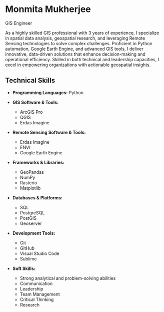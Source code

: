 # Monmita Mukherjee
GIS Engineer

As a highly skilled GIS professional with 3 years of experience, I specialize in spatial data analysis, geospatial research, and leveraging Remote Sensing technologies to solve complex challenges. Proficient in Python automation, Google Earth Engine, and advanced GIS tools, I deliver innovative, data-driven solutions that enhance decision-making and operational efficiency. Skilled in both technical and leadership capacities, I excel in empowering organizations with actionable geospatial insights.
## Technical Skills

- **Programming Languages:**  Python  

- **GIS Software & Tools:**  
  - ArcGIS Pro  
  - QGIS  
  - Erdas Imagine  

- **Remote Sensing Software & Tools:**  
  - Erdas Imagine  
  - ENVI  
  - Google Earth Engine  

- **Frameworks & Libraries:**  
  - GeoPandas  
  - NumPy  
  - Rasterio  
  - Matplotlib  

- **Databases & Platforms:**  
  - SQL  
  - PostgreSQL  
  - PostGIS  
  - Geoserver  

- **Development Tools:**  
  - Git  
  - GitHub  
  - Visual Studio Code  
  - Sublime  

- **Soft Skills:**  
  - Strong analytical and problem-solving abilities  
  - Communication  
  - Leadership  
  - Team Management  
  - Critical Thinking  
  - Research  
